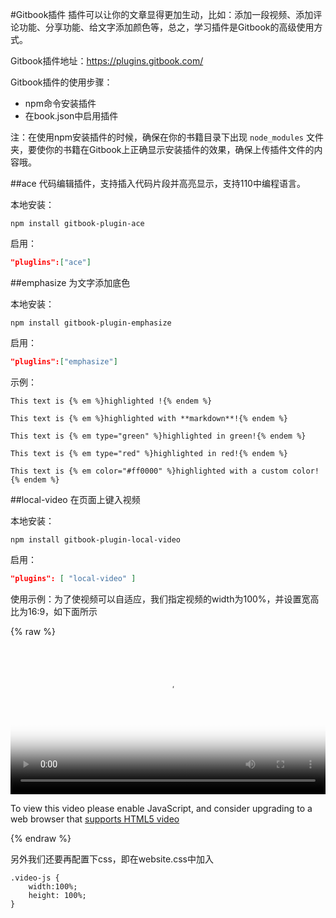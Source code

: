 #Gitbook插件
插件可以让你的文章显得更加生动，比如：添加一段视频、添加评论功能、分享功能、给文字添加颜色等，总之，学习插件是Gitbook的高级使用方式。

Gitbook插件地址：https://plugins.gitbook.com/

Gitbook插件的使用步骤：
* npm命令安装插件
* 在book.json中启用插件   

注：在使用npm安装插件的时候，确保在你的书籍目录下出现 `node_modules` 文件夹，要使你的书籍在Gitbook上正确显示安装插件的效果，确保上传插件文件的内容哦。

##ace 
代码编辑插件，支持插入代码片段并高亮显示，支持110中编程语言。

本地安装：   
```
npm install gitbook-plugin-ace
```

启用：   
```json
"pluglins":["ace"]
```


##emphasize
为文字添加底色

本地安装：   
```
npm install gitbook-plugin-emphasize
```

启用：  
```json 
"pluglins":["emphasize"]
```

示例：   
```
This text is {% em %}highlighted !{% endem %}

This text is {% em %}highlighted with **markdown**!{% endem %}

This text is {% em type="green" %}highlighted in green!{% endem %}

This text is {% em type="red" %}highlighted in red!{% endem %}

This text is {% em color="#ff0000" %}highlighted with a custom color!{% endem %}
```

##local-video
在页面上键入视频

本地安装：
```   
npm install gitbook-plugin-local-video
```

启用： 
```json  
"plugins": [ "local-video" ]
```

使用示例：为了使视频可以自适应，我们指定视频的width为100%，并设置宽高比为16:9，如下面所示

{% raw %}
<video id="my-video" class="video-js" controls preload="auto" width="100%" 
poster="http://zhangjikai.com/resource/poster.jpg" data-setup='{"aspectRatio":"16:9"}'>
  <source src="http://zhangjikai.com/resource/demo.mp4" type='video/mp4' >
  <p class="vjs-no-js">
    To view this video please enable JavaScript, and consider upgrading to a web browser that
    <a href="http://videojs.com/html5-video-support/" target="_blank">supports HTML5 video</a>
  </p>
</video>
{% endraw %}

另外我们还要再配置下css，即在website.css中加入

    .video-js {
        width:100%;
        height: 100%;
    }
